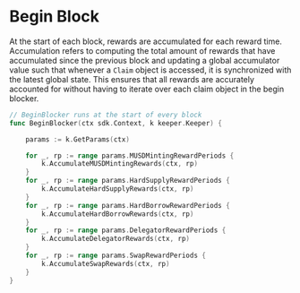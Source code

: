 <!--
order: 7
-->

# Begin Block

At the start of each block, rewards are accumulated for each reward time. Accumulation refers to computing the total amount of rewards that have accumulated since the previous block and updating a global accumulator value such that whenever a `Claim` object is accessed, it is synchronized with the latest global state. This ensures that all rewards are accurately accounted for without having to iterate over each claim object in the begin blocker.

```go
// BeginBlocker runs at the start of every block
func BeginBlocker(ctx sdk.Context, k keeper.Keeper) {

	params := k.GetParams(ctx)

	for _, rp := range params.MUSDMintingRewardPeriods {
		k.AccumulateMUSDMintingRewards(ctx, rp)
	}
	for _, rp := range params.HardSupplyRewardPeriods {
		k.AccumulateHardSupplyRewards(ctx, rp)
	}
	for _, rp := range params.HardBorrowRewardPeriods {
		k.AccumulateHardBorrowRewards(ctx, rp)
	}
	for _, rp := range params.DelegatorRewardPeriods {
		k.AccumulateDelegatorRewards(ctx, rp)
	}
	for _, rp := range params.SwapRewardPeriods {
		k.AccumulateSwapRewards(ctx, rp)
	}
}
```
